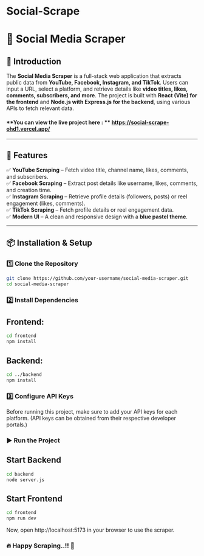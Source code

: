 ﻿# Social-Scrape

# 📌 Social Media Scraper

## 🔹 Introduction
The **Social Media Scraper** is a full-stack web application that extracts public data from **YouTube, Facebook, Instagram, and TikTok**. Users can input a URL, select a platform, and retrieve details like **video titles, likes, comments, subscribers, and more**. The project is built with **React (Vite) for the frontend** and **Node.js with Express.js for the backend**, using various APIs to fetch relevant data.

#### **You can view the live project here : **  https://social-scrape-ohd1.vercel.app/

---

## 🚀 Features
✅ **YouTube Scraping** – Fetch video title, channel name, likes, comments, and subscribers.  
✅ **Facebook Scraping** – Extract post details like username, likes, comments, and creation time.  
✅ **Instagram Scraping** – Retrieve profile details (followers, posts) or reel engagement (likes, comments).  
✅ **TikTok Scraping** – Fetch profile details or reel engagement data.  
✅ **Modern UI** – A clean and responsive design with a **blue pastel theme**.  

---

## 📦 Installation & Setup

### 1️⃣ Clone the Repository
```sh
git clone https://github.com/your-username/social-media-scraper.git
cd social-media-scraper
```

### 2️⃣ Install Dependencies
## Frontend:
```sh
cd frontend
npm install
```
## Backend:
```sh
cd ../backend
npm install
```

### 3️⃣ Configure API Keys
Before running this project, make sure to add your API keys for each platform.
(API keys can be obtained from their respective developer portals.)

### ▶️ Run the Project
## Start Backend
```sh
cd backend
node server.js
```
## Start Frontend
```sh
cd frontend
npm run dev
```
Now, open http://localhost:5173 in your browser to use the scraper.

### 🔥 Happy Scraping..!! 🚀








